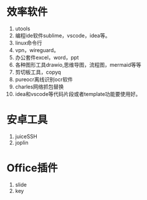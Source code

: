 # 效率软件

1. utools
2. 编程ide软件sublime，vscode，idea等。
3. linux命令行
4. vpn，wireguard。
5. 办公套件excel，word，ppt
6. 各种图形工具drawio,思维导图，流程图，mermaid等等
7. 剪切板工具，copyq
8. pureocr离线识别ocr软件
9. charles网络抓包替换
10. idea和vscode等代码片段或者template功能要使用好。

# 安卓工具

1. juiceSSH
2. joplin

# Office插件

1. slide
2. key
